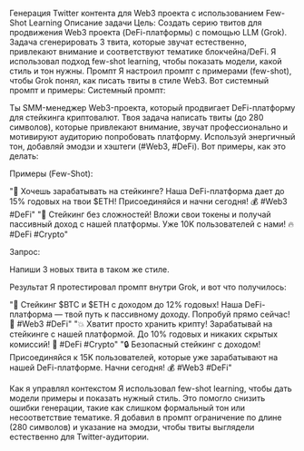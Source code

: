 Генерация Twitter контента для Web3 проекта с использованием Few-Shot Learning
Описание задачи
Цель: Создать серию твитов для продвижения Web3 проекта (DeFi-платформы) с помощью LLM (Grok). Задача сгенерировать 3 твита, которые звучат естественно, привлекают внимание и соответствуют тематике блокчейна/DeFi. Я использовал подход few-shot learning, чтобы показать модели, какой стиль и тон нужны.
Промпт
Я настроил промпт с примерами (few-shot), чтобы Grok понял, как писать твиты в стиле Web3. Вот системный промпт и примеры:
Системный промпт:

Ты SMM-менеджер Web3-проекта, который продвигает DeFi-платформу для стейкинга криптовалют. Твоя задача написать твиты (до 280 символов), которые привлекают внимание, звучат профессионально и мотивируют аудиторию попробовать платформу. Используй энергичный тон, добавляй эмодзи и хэштеги (#Web3, #DeFi). Вот примеры, как это делать:

Примеры (Few-Shot):

"🚀 Хочешь зарабатывать на стейкинге? Наша DeFi-платформа дает до 15% годовых на твои $ETH! Присоединяйся и начни сегодня! 💰 #Web3 #DeFi"
"💸 Стейкинг без сложностей! Вложи свои токены и получай пассивный доход с нашей платформы. Уже 10K пользователей с нами! 🔥 #DeFi #Crypto"

Запрос:

Напиши 3 новых твита в таком же стиле.

Результат
Я протестировал промпт внутри Grok, и вот что получилось:

"🌟 Стейкинг $BTC и $ETH с доходом до 12% годовых! Наша DeFi-платформа — твой путь к пассивному доходу. Попробуй прямо сейчас! 💎 #Web3 #DeFi"
"💥 Хватит просто хранить крипту! Зарабатывай на стейкинге с нашей платформой. До 10% годовых и никаких скрытых комиссий! 🚀 #DeFi #Crypto"
"🔒 Безопасный стейкинг с доходом! Присоединяйся к 15K пользователей, которые уже зарабатывают на нашей DeFi-платформе. Начни сегодня! 💰 #Web3 #DeFi"

Как я управлял контекстом
Я использовал few-shot learning, чтобы дать модели примеры и показать нужный стиль. Это помогло снизить ошибки генерации, такие как слишком формальный тон или несоответствие тематике.
Я добавил в промпт ограничение по длине (280 символов) и указание на эмодзи, чтобы твиты выглядели естественно для Twitter-аудитории.


